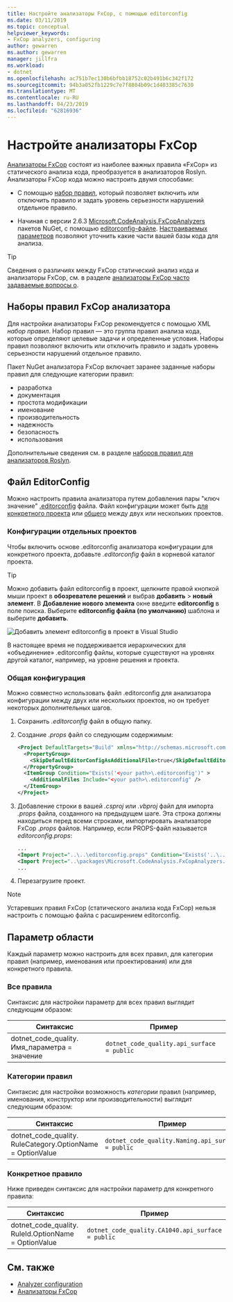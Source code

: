 ```yaml
---
title: Настройте анализаторы FxCop, с помощью editorconfig
ms.date: 03/11/2019
ms.topic: conceptual
helpviewer_keywords:
- FxCop analyzers, configuring
author: gewarren
ms.author: gewarren
manager: jillfra
ms.workload:
- dotnet
ms.openlocfilehash: ac751b7ec130b6bfbb18752c02b491b6c342f172
ms.sourcegitcommit: 94b3a052fb1229c7e7f8804b09c1d403385c7630
ms.translationtype: MT
ms.contentlocale: ru-RU
ms.lasthandoff: 04/23/2019
ms.locfileid: "62816936"
---
```

# <a name="configure-fxcop-analyzers"></a>Настройте анализаторы FxCop

[Анализаторы FxCop](install-fxcop-analyzers.md) состоят из наиболее важных правила «FxCop» из статического анализа кода, преобразуется в анализаторов Roslyn. Анализаторы FxCop кода можно настроить двумя способами:

- С помощью [набор правил](#fxcop-analyzer-rule-sets), который позволяет включить или отключить правило и задать уровень серьезности нарушений отдельное правило.

- Начиная с версии 2.6.3 [Microsoft.CodeAnalysis.FxCopAnalyzers](https://www.nuget.org/packages/Microsoft.CodeAnalysis.FxCopAnalyzers) пакетов NuGet, с помощью [editorconfig-файле](#editorconfig-file). [Настраиваемых параметров](fxcop-analyzer-options.md) позволяют уточнить какие части вашей базы кода для анализа.

> [!TIP]
> Сведения о различиях между FxCop статический анализ кода и анализаторы FxCop, см. в разделе [анализаторы FxCop часто задаваемые вопросы о](fxcop-analyzers-faq.md).

## <a name="fxcop-analyzer-rule-sets"></a>Наборы правил FxCop анализатора

Для настройки анализаторы FxCop рекомендуется с помощью XML *набор правил*. Набор правил — это группа правил анализа кода, которые определяют целевые задачи и определенные условия. Наборы правил позволяют включить или отключить правило и задать уровень серьезности нарушений отдельное правило.

Пакет NuGet анализатора FxCop включает заранее заданные наборы правил для следующие категории правил:

- разработка
- документация
- простота модификации
- именование
- производительность
- надежность
- безопасность
- использования

Дополнительные сведения см. в разделе [наборов правил для анализаторов Roslyn](analyzer-rule-sets.md).

## <a name="editorconfig-file"></a>Файл EditorConfig

Можно настроить правила анализатора путем добавления пары "ключ значение" [.editorconfig](https://editorconfig.org) файла. Файл конфигурации может быть [для конкретного проекта](#per-project-configuration) или [общего](#shared-configuration) между двух или нескольких проектов.

### <a name="per-project-configuration"></a>Конфигурации отдельных проектов

Чтобы включить основе .editorconfig анализатора конфигурации для конкретного проекта, добавьте *.editorconfig* файл в корневой каталог проекта.

> [!TIP]
> Можно добавить файл editorconfig в проект, щелкните правой кнопкой мыши проект в **обозревателе решений** и выбрав **добавить** > **новый элемент**. В **Добавление нового элемента** окне введите **editorconfig** в поле поиска. Выберите **editorconfig файла (по умолчанию)** шаблона и выберите **добавить**.
>
> ![Добавить элемент editorconfig в проект в Visual Studio](media/add-editorconfig-file.png)

В настоящее время не поддерживается иерархических для «объединение» .editorconfig файлы, которые существуют на уровнях другой каталог, например, на уровне решения и проекта.

### <a name="shared-configuration"></a>Общая конфигурация

Можно совместно использовать файл .editorconfig для анализатора конфигурации между двух или нескольких проектов, но он требует некоторых дополнительных шагов.

1. Сохранить *.editorconfig* файл в общую папку.

2. Создание *.props* файл со следующим содержимым:

   ```xml
   <Project DefaultTargets="Build" xmlns="http://schemas.microsoft.com/developer/msbuild/2003">
     <PropertyGroup>
       <SkipDefaultEditorConfigAsAdditionalFile>true</SkipDefaultEditorConfigAsAdditionalFile>
     </PropertyGroup>
     <ItemGroup Condition="Exists('<your path>\.editorconfig')" >
       <AdditionalFiles Include="<your path>\.editorconfig" />
     </ItemGroup>
   </Project>
   ```

3. Добавление строки в вашей *.csproj* или *.vbproj* файл для импорта *.props* файла, созданного на предыдущем шаге. Эта строка должны находиться перед всеми строками, импортировать анализаторе FxCop *.props* файлов. Например, если PROPS-файл называется *editorconfig.props*:

   ```xml
   ...
   <Import Project="..\..\editorconfig.props" Condition="Exists('..\..\editorconfig.props')" />
   <Import Project="..\packages\Microsoft.CodeAnalysis.FxCopAnalyzers.2.6.3\build\Microsoft.CodeAnalysis.FxCopAnalyzers.props" Condition="Exists('..\packages\Microsoft.CodeAnalysis.FxCopAnalyzers.2.6.3\build\Microsoft.CodeAnalysis.FxCopAnalyzers.props')" />
   ...
   ```

4. Перезагрузите проект.

> [!NOTE]
> Устаревших правил FxCop (статического анализа кода FxCop) нельзя настроить с помощью файла с расширением editorconfig.

## <a name="option-scopes"></a>Параметр области

Каждый параметр можно настроить для всех правил, для категории правил (например, именования или проектирования) или для конкретного правила.

### <a name="all-rules"></a>Все правила

Синтаксис для настройки параметр для всех правил выглядит следующим образом:

|Синтаксис|Пример|
|-|-|
| dotnet_code_quality. Имя_параметра = значение | `dotnet_code_quality.api_surface = public` |

### <a name="category-of-rules"></a>Категории правил

Синтаксис для настройки возможность *категории* правил (например, именования, конструктор или производительности) выглядит следующим образом:

|Синтаксис|Пример|
|-|-|
| dotnet_code_quality. RuleCategory.OptionName = OptionValue | `dotnet_code_quality.Naming.api_surface = public` |

### <a name="specific-rule"></a>Конкретное правило

Ниже приведен синтаксис для настройки параметр для конкретного правила:

|Синтаксис|Пример|
|-|-|
| dotnet_code_quality. RuleId.OptionName = OptionValue | `dotnet_code_quality.CA1040.api_surface = public` |

## <a name="see-also"></a>См. также

- [Analyzer configuration](https://github.com/dotnet/roslyn-analyzers/blob/master/docs/Analyzer%20Configuration.md)
- [Анализаторы FxCop](install-fxcop-analyzers.md)
